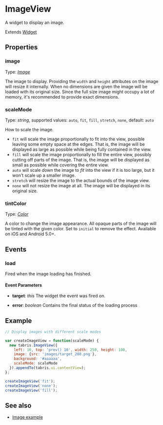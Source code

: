 ---
---
# ImageView

A widget to display an image.

Extends [Widget](Widget.md)

## Properties

### image

Type: *[Image](../types.md#image)*

The image to display. Providing the `width` and `height` attributes on the image will resize it internally. When no dimensions are given the image will be loaded with its original size. Since the full size image might occupy a lot of memory, it's recommended to provide exact dimensions.

### scaleMode

Type: *string*, supported values: `auto`, `fit`, `fill`, `stretch`, `none`, default: `auto`

How to scale the image.

- `fit` will scale the image proportionally to fit into the view, possible leaving some empty space at the edges. That is, the image will be displayed as large as possible while being fully contained in the view.
- `fill` will scale the image proportionally to fill the entire view, possibly cutting off parts of the image. That is, the image will be displayed as small as possible while covering the entire view.
- `auto` will scale *down* the image to *fit* into the view if it is too large, but it won't scale up a smaller image.
- `stretch` will resize the image to the actual bounds of the image view.
- `none` will not resize the image at all. The image will be displayed in its original size.

### tintColor

Type: *[Color](../types.md#color)*

A color to change the image appearance. All opaque parts of the image will be tinted with the given color. Set to `initial` to remove the effect. Available on iOS and Android 5.0+.


## Events

### load

Fired when the image loading has finished.

#### Event Parameters 

- **target**: *this*
    The widget the event was fired on.

- **error**: *boolean*
    Contains the final status of the loading process





## Example

```js
// Display images with different scale modes

var createImageView = function(scaleMode) {
  new tabris.ImageView({
    left: 10, top: 'prev() 10', width: 250, height: 100,
    image: {src: 'images/target_200.png'},
    background: '#aaaaaa',
    scaleMode: scaleMode
  }).appendTo(tabris.ui.contentView);
};

createImageView('fit');
createImageView('none');
createImageView('fill');
```
## See also

- [Image example](https://github.com/eclipsesource/tabris-js/tree/v2.0.0-beta2/examples/image/image.js)
